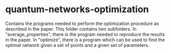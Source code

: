 # quantum-networks-optimization
Contains the programs needed to perform the optimization procedure as described in the paper.
This folder contains two subfolders.
In "average_properties", there is the program needed to reproduce the results in the paper.
In "optimize", there is a program which can be used to find the optimal network given a set of points and a given set of parameters.

